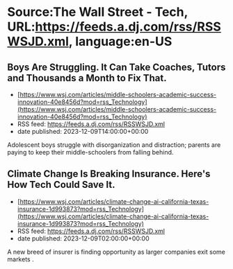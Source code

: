 # Source:The Wall Street - Tech, URL:https://feeds.a.dj.com/rss/RSSWSJD.xml, language:en-US

## Boys Are Struggling. It Can Take Coaches, Tutors and Thousands a Month to Fix That.
 - [https://www.wsj.com/articles/middle-schoolers-academic-success-innovation-40e8456d?mod=rss_Technology](https://www.wsj.com/articles/middle-schoolers-academic-success-innovation-40e8456d?mod=rss_Technology)
 - RSS feed: https://feeds.a.dj.com/rss/RSSWSJD.xml
 - date published: 2023-12-09T14:00:00+00:00

Adolescent boys struggle with disorganization and distraction; parents are paying to keep their middle-schoolers from falling behind.

## Climate Change Is Breaking Insurance. Here's How Tech Could Save It.
 - [https://www.wsj.com/articles/climate-change-ai-california-texas-insurance-1d993873?mod=rss_Technology](https://www.wsj.com/articles/climate-change-ai-california-texas-insurance-1d993873?mod=rss_Technology)
 - RSS feed: https://feeds.a.dj.com/rss/RSSWSJD.xml
 - date published: 2023-12-09T02:00:00+00:00

A new breed of insurer is finding opportunity as larger companies exit some markets .

